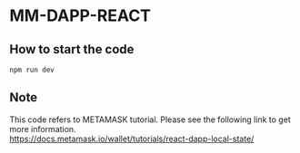 # MM-DAPP-REACT
## How to start the code
```
npm run dev
```

## Note
This code refers to METAMASK tutorial. Please see the following link to get more information. <br>
https://docs.metamask.io/wallet/tutorials/react-dapp-local-state/
